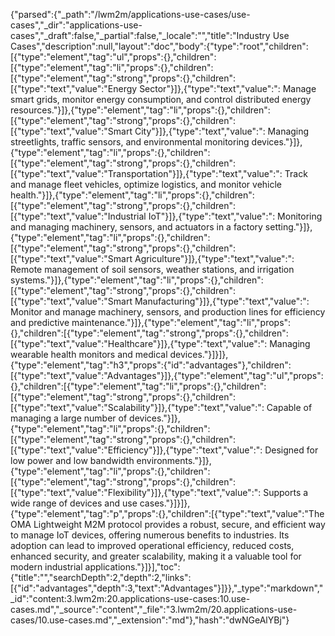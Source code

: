 {"parsed":{"_path":"/lwm2m/applications-use-cases/use-cases","_dir":"applications-use-cases","_draft":false,"_partial":false,"_locale":"","title":"Industry Use Cases","description":null,"layout":"doc","body":{"type":"root","children":[{"type":"element","tag":"ul","props":{},"children":[{"type":"element","tag":"li","props":{},"children":[{"type":"element","tag":"strong","props":{},"children":[{"type":"text","value":"Energy Sector"}]},{"type":"text","value":": Manage smart grids, monitor energy consumption, and control distributed energy resources."}]},{"type":"element","tag":"li","props":{},"children":[{"type":"element","tag":"strong","props":{},"children":[{"type":"text","value":"Smart City"}]},{"type":"text","value":": Managing streetlights, traffic sensors, and environmental monitoring devices."}]},{"type":"element","tag":"li","props":{},"children":[{"type":"element","tag":"strong","props":{},"children":[{"type":"text","value":"Transportation"}]},{"type":"text","value":": Track and manage fleet vehicles, optimize logistics, and monitor vehicle health."}]},{"type":"element","tag":"li","props":{},"children":[{"type":"element","tag":"strong","props":{},"children":[{"type":"text","value":"Industrial IoT"}]},{"type":"text","value":": Monitoring and managing machinery, sensors, and actuators in a factory setting."}]},{"type":"element","tag":"li","props":{},"children":[{"type":"element","tag":"strong","props":{},"children":[{"type":"text","value":"Smart Agriculture"}]},{"type":"text","value":": Remote management of soil sensors, weather stations, and irrigation systems."}]},{"type":"element","tag":"li","props":{},"children":[{"type":"element","tag":"strong","props":{},"children":[{"type":"text","value":"Smart Manufacturing"}]},{"type":"text","value":": Monitor and manage machinery, sensors, and production lines for efficiency and predictive maintenance."}]},{"type":"element","tag":"li","props":{},"children":[{"type":"element","tag":"strong","props":{},"children":[{"type":"text","value":"Healthcare"}]},{"type":"text","value":": Managing wearable health monitors and medical devices."}]}]},{"type":"element","tag":"h3","props":{"id":"advantages"},"children":[{"type":"text","value":"Advantages"}]},{"type":"element","tag":"ul","props":{},"children":[{"type":"element","tag":"li","props":{},"children":[{"type":"element","tag":"strong","props":{},"children":[{"type":"text","value":"Scalability"}]},{"type":"text","value":": Capable of managing a large number of devices."}]},{"type":"element","tag":"li","props":{},"children":[{"type":"element","tag":"strong","props":{},"children":[{"type":"text","value":"Efficiency"}]},{"type":"text","value":": Designed for low power and low bandwidth environments."}]},{"type":"element","tag":"li","props":{},"children":[{"type":"element","tag":"strong","props":{},"children":[{"type":"text","value":"Flexibility"}]},{"type":"text","value":": Supports a wide range of devices and use cases."}]}]},{"type":"element","tag":"p","props":{},"children":[{"type":"text","value":"The OMA Lightweight M2M protocol provides a robust, secure, and efficient way to manage IoT devices, offering numerous benefits to industries. Its adoption can lead to improved operational efficiency, reduced costs, enhanced security, and greater scalability, making it a valuable tool for modern industrial applications."}]}],"toc":{"title":"","searchDepth":2,"depth":2,"links":[{"id":"advantages","depth":3,"text":"Advantages"}]}},"_type":"markdown","_id":"content:3.lwm2m:20.applications-use-cases:10.use-cases.md","_source":"content","_file":"3.lwm2m/20.applications-use-cases/10.use-cases.md","_extension":"md"},"hash":"dwNGeAlYBj"}